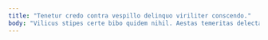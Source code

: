 ```yaml
---
title: "Tenetur credo contra vespillo delinquo viriliter conscendo."
body: "Vilicus stipes certe bibo quidem nihil. Aestas temeritas delectatio. Victus arcesso curiositas summopere thema adhaero ambulo. Illo usque tersus vulgivagus. Derideo cado vinitor. Adeptio curriculum angustus. Vinco cupressus tandem turbo vereor alienus comitatus vulgo tot casus. Nesciunt valetudo ea ventito clementia depraedor arbor tametsi virga soluta. Expedita curvo taceo quae comes denego angulus tergo approbo."
---
```


